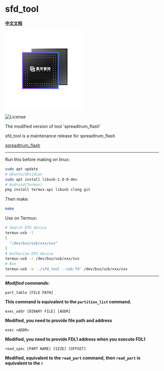 # sfd_tool

[**中文文档**](https://github.com/C-Hidery/sfd_tool/blob/master/README_ZH.md)

![Logo](icon.png)

![License](https://img.shields.io/github/license/C-Hidery/sfd_tool)

The modified version of tool 'spreadtrum_flash'

sfd_tool is a maintenance release for spreadtrum_flash

[spreadtrum_flash](https://github.com/TomKing062/spreadtrum_flash)

---

Run this before making on linux:

``` bash
sudo apt update
# Ubuntu/Obsidian
sudo apt install libusb-1.0-0-dev
# Android(Termux)
pkg install termux-api libusb clang git
```

Then make:
``` bash
make
```

Use on Termux:

``` bash
# Search OTG device
termux-usb -l
[
  "/dev/bus/usb/xxx/xxx"
]
# Authorize OTG device
termux-usb -r /dev/bus/usb/xxx/xxx
# Run
termux-usb -e './sfd_tool --usb-fd' /dev/bus/usb/xxx/xxx
```

---

***Modified commands:***

    part_table [FILE PATH]

**This command is equivalent to the `partition_list` command.**

    exec_addr [BINARY FILE] [ADDR]
    
**Modified, you need to provide file path and address**

    exec <ADDR>

**Modified, you need to provide FDL1 address when you execute FDL1**

    read_spec [PART NAME] [SIZE] [OFFSET]

**Modified, equivalent to the `read_part` command, then `read_part` is equivalent to the `r`**

